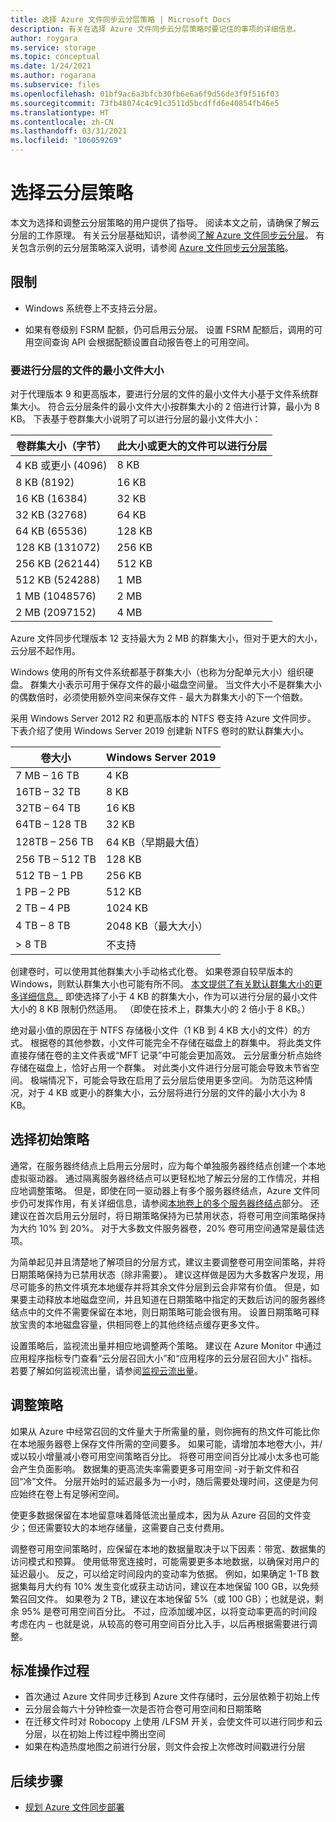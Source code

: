 ```yaml
---
title: 选择 Azure 文件同步云分层策略 | Microsoft Docs
description: 有关在选择 Azure 文件同步云分层策略时要记住的事项的详细信息。
author: roygara
ms.service: storage
ms.topic: conceptual
ms.date: 1/24/2021
ms.author: rogarana
ms.subservice: files
ms.openlocfilehash: 01bf9ac6a3bfcb30fb6e6a6f9d56de3f9f516f03
ms.sourcegitcommit: 73fb48074c4c91c3511d5bcdffd6e40854fb46e5
ms.translationtype: HT
ms.contentlocale: zh-CN
ms.lasthandoff: 03/31/2021
ms.locfileid: "106059269"
---
```

# <a name="choose-cloud-tiering-policies"></a>选择云分层策略

本文为选择和调整云分层策略的用户提供了指导。 阅读本文之前，请确保了解云分层的工作原理。 有关云分层基础知识，请参阅[了解 Azure 文件同步云分层](storage-sync-cloud-tiering-overview.md)。 有关包含示例的云分层策略深入说明，请参阅 [Azure 文件同步云分层策略](storage-sync-cloud-tiering-policy.md)。

## <a name="limitations"></a>限制
- Windows 系统卷上不支持云分层。

- 如果有卷级别 FSRM 配额，仍可启用云分层。 设置 FSRM 配额后，调用的可用空间查询 API 会根据配额设置自动报告卷上的可用空间。 

### <a name="minimum-file-size-for-a-file-to-tier"></a>要进行分层的文件的最小文件大小

对于代理版本 9 和更高版本，要进行分层的文件的最小文件大小基于文件系统群集大小。 符合云分层条件的最小文件大小按群集大小的 2 倍进行计算，最小为 8 KB。 下表基于卷群集大小说明了可以进行分层的最小文件大小：

|卷群集大小（字节） |此大小或更大的文件可以进行分层  |
|----------------------------|---------|
|4 KB 或更小 (4096)      | 8 KB    |
|8 KB (8192)                 | 16 KB   |
|16 KB (16384)               | 32 KB   |
|32 KB (32768)               | 64 KB   |
|64 KB (65536)    | 128 KB  |
|128 KB (131072) | 256 KB |
|256 KB (262144) | 512 KB |
|512 KB (524288) | 1 MB |
|1 MB (1048576) | 2 MB |
|2 MB (2097152) | 4 MB |

Azure 文件同步代理版本 12 支持最大为 2 MB 的群集大小，但对于更大的大小，云分层不起作用。

Windows 使用的所有文件系统都基于群集大小（也称为分配单元大小）组织硬盘。 群集大小表示可用于保存文件的最小磁盘空间量。 当文件大小不是群集大小的偶数倍时，必须使用额外空间来保存文件 - 最大为群集大小的下一个倍数。

采用 Windows Server 2012 R2 和更高版本的 NTFS 卷支持 Azure 文件同步。 下表介绍了使用 Windows Server 2019 创建新 NTFS 卷时的默认群集大小。

|卷大小    |Windows Server 2019             |
|---------------|--------------------------------|
|7 MB – 16 TB   | 4 KB                |
|16TB – 32 TB   | 8 KB                |
|32TB – 64 TB   | 16 KB               |
|64TB – 128 TB  | 32 KB               |
|128TB – 256 TB | 64 KB（早期最大值） |
|256 TB – 512 TB| 128 KB              |
|512 TB – 1 PB  | 256 KB              |
|1 PB – 2 PB    | 512 KB              |
|2 TB – 4 PB    | 1024 KB             |
|4 TB – 8 TB    | 2048 KB（最大大小）  |
|> 8 TB         | 不支持       |

创建卷时，可以使用其他群集大小手动格式化卷。 如果卷源自较早版本的 Windows，则默认群集大小也可能有所不同。 [本文提供了有关默认群集大小的更多详细信息。](https://support.microsoft.com/help/140365/default-cluster-size-for-ntfs-fat-and-exfat) 即使选择了小于 4 KB 的群集大小，作为可以进行分层的最小文件大小的 8 KB 限制仍然适用。 （即使在技术上，群集大小的 2 倍小于 8 KB。）

绝对最小值的原因在于 NTFS 存储极小文件（1 KB 到 4 KB 大小的文件）的方式。 根据卷的其他参数，小文件可能完全不存储在磁盘上的群集中。 将此类文件直接存储在卷的主文件表或“MFT 记录”中可能会更加高效。 云分层重分析点始终存储在磁盘上，恰好占用一个群集。 对此类小文件进行分层可能会导致未节省空间。 极端情况下，可能会导致在启用了云分层后使用更多空间。 为防范这种情况，对于 4 KB 或更小的群集大小，云分层将进行分层的文件的最小大小为 8 KB。 

## <a name="selecting-your-initial-policies"></a>选择初始策略

通常，在服务器终结点上启用云分层时，应为每个单独服务器终结点创建一个本地虚拟驱动器。 通过隔离服务器终结点可以更轻松地了解云分层的工作情况，并相应地调整策略。 但是，即使在同一驱动器上有多个服务器终结点，Azure 文件同步仍可发挥作用，有关详细信息，请参阅[本地卷上的多个服务器终结点](storage-sync-cloud-tiering-policy.md#multiple-server-endpoints-on-a-local-volume)部分。 还建议在首次启用云分层时，将日期策略保持为已禁用状态，将卷可用空间策略保持为大约 10% 到 20%。 对于大多数文件服务器卷，20% 卷可用空间通常是最佳选项。

为简单起见并且清楚地了解项目的分层方式，建议主要调整卷可用空间策略，并将日期策略保持为已禁用状态（除非需要）。 建议这样做是因为大多数客户发现，用尽可能多的热文件填充本地缓存并将其余文件分层到云会非常有价值。 但是，如果要主动释放本地磁盘空间，并且知道在日期策略中指定的天数后访问的服务器终结点中的文件不需要保留在本地，则日期策略可能会很有用。 设置日期策略可释放宝贵的本地磁盘容量，供相同卷上的其他终结点缓存更多文件。

设置策略后，监视流出量并相应地调整两个策略。 建议在 Azure Monitor 中通过应用程序指标专门查看“云分层召回大小”和“应用程序的云分层召回大小” 指标。 若要了解如何监视流出量，请参阅[监视云流出量](storage-sync-monitor-cloud-tiering.md)。

## <a name="adjusting-your-policies"></a>调整策略

如果从 Azure 中经常召回的文件量大于所需量的量，则你拥有的热文件可能比你在本地服务器卷上保存文件所需的空间要多。 如果可能，请增加本地卷大小，并/或以较小增量减小卷可用空间策略百分比。 将卷可用空间百分比减小太多也可能会产生负面影响。 数据集的更高流失率需要更多可用空间 -对于新文件和召回“冷”文件。 分层开始时的延迟最多为一小时，随后需要处理时间，这便是为何应始终在卷上有足够闲空间。

使更多数据保留在本地留意味着降低流出量成本，因为从 Azure 召回的文件变少；但还需要较大的本地存储量，这需要自己支付费用。 

调整卷可用空间策略时，应保留在本地的数据量取决于以下因素：带宽、数据集的访问模式和预算。 使用低带宽连接时，可能需要更多本地数据，以确保对用户的延迟最小。 反之，可以给定时间段内的变动率为依据。 例如，如果确定 1-TB 数据集每月大约有 10% 发生变化或获主动访问，建议在本地保留 100 GB，以免频繁召回文件。 如果卷为 2 TB，建议在本地保留 5%（或 100 GB）；也就是说，剩余 95% 是卷可用空间百分比。 不过，应添加缓冲区，以将变动率更高的时间段考虑在内 – 也就是说，从较高的卷可用空间百分比入手，以后再根据需要进行调整。

## <a name="standard-operating-procedures"></a>标准操作过程

- 首次通过 Azure 文件同步迁移到 Azure 文件存储时，云分层依赖于初始上传
- 云分层会每六十分钟检查一次是否符合卷可用空间和日期策略
- 在迁移文件时对 Robocopy 上使用 /LFSM 开关，会使文件可以进行同步和云分层，以在初始上传过程中腾出空间 
- 如果在构造热度地图之前进行分层，则文件会按上次修改时间戳进行分层

## <a name="next-steps"></a>后续步骤
* [规划 Azure 文件同步部署](storage-sync-files-planning.md)
